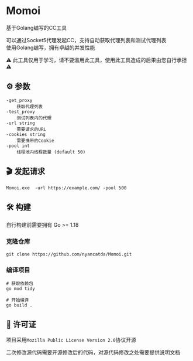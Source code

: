 # Momoi
基于Golang编写的CC工具

可以通过Socket5代理发起CC，支持自动获取代理列表和测试代理列表  
使用Golang编写，拥有卓越的并发性能

⚠ 此工具仅用于学习，请不要滥用此工具，使用此工具造成的后果由您自行承担 ⚠
## ⚙️ 参数
```
-get_proxy
    获取代理列表
-test_proxy
    测试列表内的代理
-url string
    需要请求的URL
-cookies string
    需要携带的Cookie
-pool int
    线程池内线程数量 (default 50)
```

## 🎬 发起请求
```
Momoi.exe  -url https://example.com/ -pool 500
```

## 🛠️ 构建
自行构建前需要拥有 Go >= 1.18
### 克隆仓库
``` shell
git clone https://github.com/nyancatda/Momoi.git
```
### 编译项目
``` shell
# 获取依赖包
go mod tidy

# 开始编译
go build .
```

## 📖 许可证
项目采用`Mozilla Public License Version 2.0`协议开源

二次修改源代码需要开源修改后的代码，对源代码修改之处需要提供说明文档